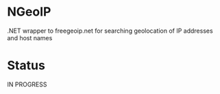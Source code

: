 NGeoIP
======

.NET wrapper to freegeoip.net for searching geolocation of IP addresses and host names

Status
======

IN PROGRESS
